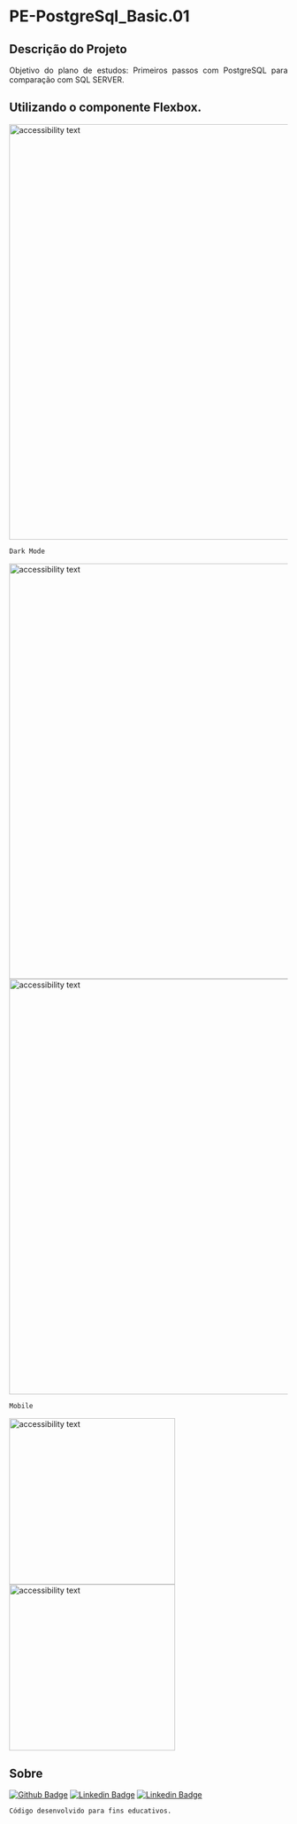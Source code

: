 # PE-PostgreSql_Basic.01

## Descrição do Projeto
<p align="justify"> Objetivo do plano de estudos: Primeiros passos com PostgreSQL para comparação com SQL SERVER.
</p>

## Utilizando o componente Flexbox.


<p align="left">
  <img src="https://user-images.githubusercontent.com/38266349/102158537-6e1b5680-3e60-11eb-801f-4dd3eac765b8.JPG" width="750" alt="accessibility text">
</p>

```sh
Dark Mode
```

<p align="left">
  <img src="https://user-images.githubusercontent.com/38266349/102158506-5f34a400-3e60-11eb-84bf-4e5628cfd1dc.JPG" width="750" alt="accessibility text">
  <img src="https://user-images.githubusercontent.com/38266349/102158554-7a071880-3e60-11eb-81e0-e249fa1018be.JPG" width="750" alt="accessibility text">
</p>

```sh
Mobile
```

<p align="left">
  <img src="https://user-images.githubusercontent.com/38266349/102158589-8db27f00-3e60-11eb-9c7e-d27a2ab36020.JPG" width="300" alt="accessibility text">
  <img src="https://user-images.githubusercontent.com/38266349/102158616-94d98d00-3e60-11eb-8ab1-7dd19a33b222.JPG" width="300" alt="accessibility text">
</p>

## Sobre
[![Github Badge](https://img.shields.io/badge/-Github-000?style=flat-square&logo=Github&logoColor=white&link=https://github.com/barbosahub)](https://github.com/barbosahub)
[![Linkedin Badge](https://img.shields.io/badge/-LinkedIn-blue?style=flat-square&logo=Linkedin&logoColor=white&link=https://www.linkedin.com/in/brui/)](https://www.linkedin.com/in/brui/)
[![Linkedin Badge](https://img.shields.io/badge/Curso-Alura-yellow?style=flat-square&logo=&logoColor=white&link=https://cursos.alura.com.br/course/posicione-elementos-com-flexbox)](https://cursos.alura.com.br/course/posicione-elementos-com-flexbox)

```sh
Código desenvolvido para fins educativos.
```









